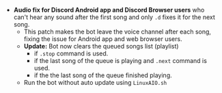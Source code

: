 - **Audio fix for Discord Android app and Discord Browser users** who can't hear any sound after the first song and only `.d` fixes it for the next song.
	- This patch makes the bot leave the voice channel after each song, fixing the issue for Android app and web browser users.
	- **Update:** Bot now clears the queued songs list (playlist)
		- if `.stop` command is used.
		- if the last song of the queue is playing and `.next` command is used.
		- if the the last song of the queue finished playing.	
	- Run the bot without auto update using `LinuxAIO.sh`